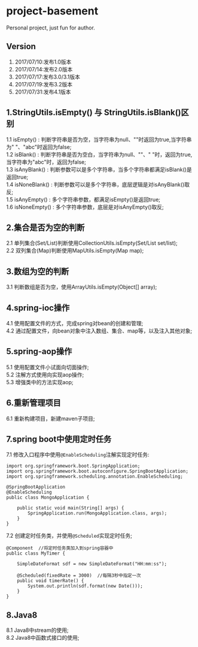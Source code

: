 # project-basement
Personal project, just fun for author.

## Version
1. 2017/07/10:发布1.0版本
2. 2017/07/14:发布2.0版本
3. 2017/07/17:发布3.0/3.1版本
4. 2017/07/19:发布3.2版本
5. 2017/07/31:发布4.1版本

## 1.StringUtils.isEmpty() 与 StringUtils.isBlank()区别
1.1 isEmpty() : 判断字符串是否为空，当字符串为null、""时返回为true,当字符串为" "、"abc"时返回为false;<br/>
1.2 isBlank() : 判断字符串是否为空白，当字符串为null、""、" "时，返回为true,当字符串为"abc"时，返回为false;<br/>
1.3 isAnyBlank() : 判断参数可以是多个字符串，当多个字符串都满足isBlank()是返回true;<br/>
1.4 isNoneBlank() : 判断参数可以是多个字符串，底层逻辑是对isAnyBlank()取反;<br/>
1.5 isAnyEmpty() : 多个字符串参数，都满足isEmpty()是返回true;<br/>
1.6 isNoneEmpty() : 多个字符串参数，底层是对isAnyEmpty()取反;<br/>

## 2.集合是否为空的判断
2.1 单列集合(Set/List)判断使用CollectionUtils.isEmpty(Set/List set/list);<br/>
2.2 双列集合(Map)判断使用MapUtils.isEmpty(Map map);<br/>

## 3.数组为空的判断
3.1 判断数组是否为空，使用ArrayUtils.isEmpty(Object[] array);<br/>

## 4.spring-ioc操作
4.1 使用配置文件的方式，完成spring对bean的创建和管理;<br/>
4.2 通过配置文件，向bean对象中注入数组、集合、map等，以及注入其他对象;<br/>

## 5.spring-aop操作
5.1 使用配置文件小试面向切面操作;<br/>
5.2 注解方式使用向实现aop操作;<br/>
5.3 增强类中的方法实现aop;<br/>

## 6.重新管理项目
6.1 重新构建项目，新建maven子项目;<br/>

## 7.spring boot中使用定时任务
7.1 修改入口程序中使用<code>@EnableScheduling</code>注解实现定时任务:
<pre><code>import org.springframework.boot.SpringApplication;
import org.springframework.boot.autoconfigure.SpringBootApplication;
import org.springframework.scheduling.annotation.EnableScheduling;

@SpringBootApplication
@EnableScheduling
public class MongoApplication {

    public static void main(String[] args) {
        SpringApplication.run(MongoApplication.class, args);
    }
}
</code></pre>

7.2 创建定时任务类，并使用<code>@Scheduled</code>实现定时任务;
<pre><code>@Component  //将定时任务类加入到spring容器中
public class MyTimer {

    SimpleDateFormat sdf = new SimpleDateFormat("HH:mm:ss");

    @Scheduled(fixedRate = 3000)  //每隔3秒中指定一次
    public void timerRate() {
        System.out.println(sdf.format(new Date()));
    }
}
</code></pre>

## 8.Java8
8.1 Java8中stream的使用;<br/>
8.2 Java8中函数式接口的使用;<br/>